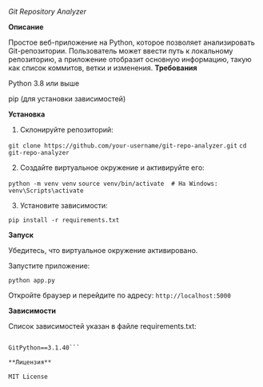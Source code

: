 *Git Repository Analyzer*

**Описание**

Простое веб-приложение на Python, которое позволяет анализировать Git-репозитории. 
Пользователь может ввести путь к локальному репозиторию, а приложение отобразит 
основную информацию, такую как список коммитов, ветки и изменения.
**Требования**

Python 3.8 или выше

pip (для установки зависимостей)

**Установка**

1. Склонируйте репозиторий:

`git clone https://github.com/your-username/git-repo-analyzer.git`
`cd git-repo-analyzer`

2. Создайте виртуальное окружение и активируйте его:

`python -m venv venv`
`source venv/bin/activate  # На Windows: venv\Scripts\activate`

3. Установите зависимости:

`pip install -r requirements.txt`

**Запуск**

Убедитесь, что виртуальное окружение активировано.


Запустите приложение:

`python app.py`

Откройте браузер и перейдите по адресу: `http://localhost:5000`

**Зависимости**

Список зависимостей указан в файле requirements.txt:

```Flask==2.3.3

GitPython==3.1.40```

**Лицензия**

MIT License
